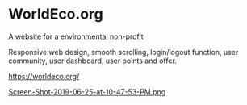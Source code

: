 # WorldEco.org
A website for a environmental non-profit

Responsive web design, smooth scrolling, login/logout function, user community, user dashboard, user points and offer.

https://worldeco.org/


[Screen-Shot-2019-06-25-at-10-47-53-PM.png](https://postimg.cc/Cz2QNx7v)
